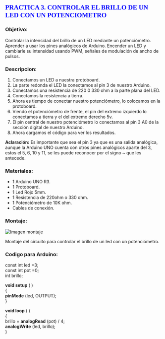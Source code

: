 ## <span style="color:blue; font-family:Times New Roman; "> **PRACTICA 3. CONTROLAR EL BRILLO DE UN LED CON UN POTENCIOMETRO** </span> 

### **Objetivo:**
Controlar la intensidad del brillo de un LED mediante un potenciómetro. Aprender a usar los pines analógicos de Arduino. Encender un LED y cambiarle su intensidad usando PWM, señales de modulación de ancho de pulsos.

### **Descripcion:**
 1. Conectamos un LED a nuestra protoboard. 
 2. La parte redonda el LED la conectamos al pin 3 de nuestro Arduino.
 3. Conectamos una resistencia de 220 0 330 ohm a la parte plana del LED.
 4. Conectamos la resistencia a tierra. 
 5. Ahora es tiempo de conectar nuestro potenciómetro, lo colocamos en la  protoboard. 
 6. Viendo el potenciómetro de frente, el pin del extremo izquierdo lo conectamos a tierra y el del extremo derecho 5v. 
 7. El pin central de nuestro potenciómetro lo conectamos al pin 3 A0 de la sección digital de nuestro Arduino. 
 8. Ahora cargamos el código para ver los resultados.      
 
 **Aclaración:** Es importante que sea el pin 3 ya que es una salida analógica, aunque la Arduino UNO cuenta con otros pines analógicos aparte del 3, estos el 5, 6, 10 y 11, se les puede reconocer por el signo ~ que les antecede.
 
### **Materiales:**
-	1 Arduino UNO R3.
-	1 Protoboard. 
-	1 Led Rojo 5mm. 
-	1 Resistencia de 220ohm o 330 ohm. 
-	1 Potenciómetro de 10K ohm. 
-	Cables de conexión.

### **Montaje:**
![Imagen montaje]( https://manualarduinos52.files.wordpress.com/2013/12/p3_bb1.png?w=625&h=470)

Montaje del circuito para controlar el brillo de un led con un potenciómetro.

### **Codigo para Arduino:**

const int led =3;      
const int pot =0;     
int brillo;   

**void setup** ( )    
{   
  **pinMode** (led, OUTPUT);      
}    

**void loop** ( )    
{    
  brillo = **analogRead** (pot) / 4;    
  **analogWrite** (led, brillo);    
}    

